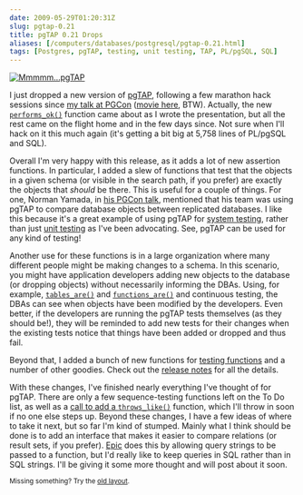 ```yaml
--- 
date: 2009-05-29T01:20:31Z
slug: pgtap-0.21
title: pgTAP 0.21 Drops
aliases: [/computers/databases/postgresql/pgtap-0.21.html]
tags: [Postgres, pgTAP, testing, unit testing, TAP, PL/pgSQL, SQL]
---
```


<a href="http://pgtap.projects.postgresql.org/" title="pgTAP: Unit Testing for PostgreSQL"><img src="http://pgtap.projects.postgresql.org/ui/img/tap.jpg" alt="Mmmmm…pgTAP" /></a>

<p>I just dropped a new version of <a href="http://pgtap.projects.postgresql.org/" title="pgTAP: Unit Testing for PostgreSQL">pgTAP</a>, following a few marathon hack sessions since <a href="http://www.pgcon.org/2009/schedule/events/165.en.html" title="PGCon: “Unit Test Your Database!”">my talk at PGCon</a> (<a href="http://hosting3.epresence.tv/fosslc/1/watch/129.aspx" title="Unit Test Your Database—The Movie">movie here</a>, BTW). Actually, the new <a href="http://pgtap.projects.postgresql.org/documentation.html#`performs_ok+(+sql,+milliseconds,+description+)`" title="pgTAP Documentation: `performs_ok()`"><code>performs_ok()</code></a> function came about as I wrote the presentation, but all the rest came on the flight home and in the few days since. Not sure when I'll hack on it this much again (it's getting a bit big at 5,758 lines of PL/pgSQL and SQL).</p>

<p>Overall I'm very happy with this release, as it adds a lot of new assertion functions. In particular, I added a slew of functions that test that the objects in a given schema (or visible in the search path, if you prefer) are exactly the objects that <em>should</em> be there. This is useful for a couple of things. For one, Norman Yamada, in <a href="http://www.pgcon.org/2009/schedule/events/146.en.html" title="PGCon: “Reconciling and comparing databases”">his PGCon talk</a>, mentioned that his team was using pgTAP to compare database objects between replicated databases. I like this because it's a great example of using pgTAP for <a href="http://en.wikipedia.org/wiki/System_testing" title="Wikipedia: “System testing”">system testing</a>, rather than just <a href="http://en.wikipedia.org/wiki/Unit_testing" title="Wikipedia: “Unit testing”">unit testing</a> as I've been advocating. See, pgTAP can be used for any kind of testing!</p>

<p>Another use for these functions is in a large organization where many different people might be making changes to a schema. In this scenario, you might have application developers adding new objects to the database (or dropping objects) without necessarily informing the DBAs. Using, for example, <a href="http://pgtap.projects.postgresql.org/documentation.html#`tables_are(+schema,+tables,+description+)`" title="pgTAP Documentation: `tables_are()`"><code>tables_are()</code></a> and <a href="http://pgtap.projects.postgresql.org/documentation.html#`functions_are(+schema,+functions[],+description+)`" title="pgTAP Documentation: `functions_are()`"><code>functions_are()</code></a> and continuous testing, the DBAs can see when objects have been modified by the developers. Even better, if the developers are running the pgTAP tests themselves (as they should be!), they will be reminded to add new tests for their changes when the existing tests notice that things have been added or dropped and thus fail.</p>

<p>Beyond that, I added a bunch of new functions for <a href="http://pgtap.projects.postgresql.org/documentation.html#Feeling+Funky" title="pgTAP Documentation: Feeling Funky">testing functions</a> and a number of other goodies. Check out the <a href="http://pgfoundry.org/frs/shownotes.php?release_id=1389" title="pgTAP 0.21 Release Notes and Changes">release notes</a> for all the details.</p>

<p>With these changes, I've finished nearly everything I've thought of for pgTAP. There are only a few sequence-testing functions left on the To Do list, as well as a <a href="http://archives.postgresql.org/pgsql-hackers/2009-05/msg01318.php" title="pgsql-hackers: Re: plperl error format vs plpgsql error format vs pgTAP">call to add a <code>throws_like()</code></a> function, which I'll throw in soon if no one else steps up. Beyond these changes, I have a few ideas of where to take it next, but so far I'm kind of stumped. Mainly what I think should be done is to add an interface that makes it easier to compare relations (or result sets, if you prefer). <a href="http://epictest.org/" title="Epic, more full of fail than any other testing tool">Epic</a> does this by allowing query strings to be passed to a function, but I'd really like to keep queries in SQL rather than in SQL strings. I'll be giving it some more thought and will post about it soon.</p>


<p class="past"><small>Missing something? Try the <a rel="nofollow" href="http://past.justatheory.com/computers/databases/postgresql/pgtap-0.21.html">old layout</a>.</small></p>


